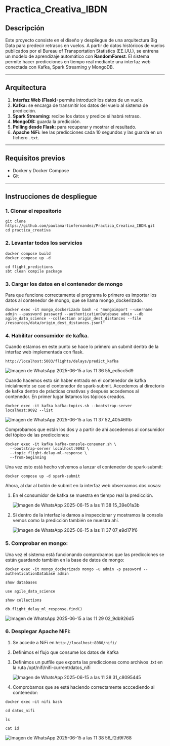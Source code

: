 # Practica_Creativa_IBDN

## Descripción

Este proyecto consiste en el diseño y despliegue de una arquitectura Big Data para predecir retrasos en vuelos. A partir de datos históricos de vuelos publicados por el Bureau of Transportation Statistics (EE.UU.), se entrena un modelo de aprendizaje automático con **RandomForest**. El sistema permite hacer predicciones en tiempo real mediante una interfaz web conectada con Kafka, Spark Streaming y MongoDB.

---

## Arquitectura

1. **Interfaz Web (Flask):** permite introducir los datos de un vuelo.
2. **Kafka:** se encarga de transmitir los datos del vuelo al sistema de predicción.
3. **Spark Streaming:** recibe los datos y predice si habrá retraso.
4. **MongoDB:** guarda la predicción.
5. **Polling desde Flask:** para recuperar y mostrar el resultado.
6. **Apache NiFi:** lee las predicciones cada 10 segundos y las guarda en un fichero `.txt`.

---

## Requisitos previos

- Docker y Docker Compose
- Git

---

## Instrucciones de despliegue

### 1. Clonar el repositorio

```
git clone https://github.com/paulamartinfernandez/Practica_Creativa_IBDN.git
cd practica_creativa
```

### 2. Levantar todos los servicios
```
docker compose build
docker compose up -d
```
```
cd flight_predictions
sbt clean compile package
```
### 3. Cargar los datos en el contenedor de mongo 
Para que funcione correctamente el programa lo primero es importar los datos al contenedor de mongo, que se llama mongo_dockerizado. 
```
docker exec -it mongo_dockerizado bash -c "mongoimport --username admin --password password --authenticationDatabase admin --db agile_data_science --collection origin_dest_distances --file /resources/data/origin_dest_distances.jsonl"
```
### 4. Habilitar consumidor de kafka. 
Cuando estamos en este punto se hace lo primero un submit dentro de la interfaz web implementada con flask.
```
http://localhost:5003/flights/delays/predict_kafka
```
![Imagen de WhatsApp 2025-06-15 a las 11 36 55_ed5cc5d9](https://github.com/user-attachments/assets/e27a0762-720c-410f-be75-627e1abc9692)

Cuando hacemos esto sin haber entrado en el contenedor de kafka inicialmente se cae el contenedor de spark-submit. Accedemos al directorio de kafka dentro de prácticas creativas y después accedemos al contenedor. En primer lugar listamos los tópicos creados.
```
docker exec -it kafka kafka-topics.sh --bootstrap-server localhost:9092 --list
```
![Imagen de WhatsApp 2025-06-15 a las 11 37 52_40546ffb](https://github.com/user-attachments/assets/a1e3dc2e-68bd-43d2-a542-9f2660128f61)

Comprobamos que están los dos y a partir de ahí accedemos al consumidor del tópico de las predicciones:
```
docker exec -it kafka kafka-console-consumer.sh \
  --bootstrap-server localhost:9092 \
  --topic flight-delay-ml-response \
  --from-beginning
```
Una vez esto está hecho volvemos a lanzar el contenedor de spark-submit:
```
docker compose up -d spark-submit
```
Ahora, al dar al botón de submit en la interfaz web observamos dos cosas:


1. En el consumidor de kafka se muestra en tiempo real la predicción.
   
   ![Imagen de WhatsApp 2025-06-15 a las 11 38 15_39e01a3b](https://github.com/user-attachments/assets/f12bc064-7a9b-4acb-8cc4-b0f956e7323e)

3. Si dentro de la interfaz le damos a inspeccionar y mostramos la consola vemos como la predicción también se muestra ahí.
   
   ![Imagen de WhatsApp 2025-06-15 a las 11 37 07_e9d171f6](https://github.com/user-attachments/assets/62824fcf-6ded-464a-a914-d93635d4617c)


### 5. Comprobar en mongo: 
Una vez el sistema está funcionando comprobamos que las predicciones se están guardando también en la base de datos de mongo:
```
docker exec -it mongo_dockerizado mongo -u admin -p password --authenticationDatabase admin
```
```
show databases
```
```
use agile_data_science
```
```
show collections
```
```
db.flight_delay_ml_response.find()
```
![Imagen de WhatsApp 2025-06-15 a las 11 29 02_9db926d5](https://github.com/user-attachments/assets/1e5a8952-897a-4dc5-9f0e-0dec10eeb8ea)

### 6. Desplegar Apache NiFi:

1. Se accede a NiFi en ```http://localhost:8080/nifi/```
2. Definimos el flujo que consume los datos de Kafka
3. Definimos un putfile que exporta las predicciones como archivos .txt en la ruta /opt/nifi/nifi-current/datos_nifi
   
   ![Imagen de WhatsApp 2025-06-15 a las 11 38 31_c8095445](https://github.com/user-attachments/assets/30cbc9ae-899f-4d67-8838-2456bfd36e5a)

5. Comprobamos que se está haciendo correctamente acccediendo al contenedor:
```
docker exec –it nifi bash
```
```
cd datos_nifi
```
```
ls
```
```
cat id
```


![Imagen de WhatsApp 2025-06-15 a las 11 38 56_f2d9f768](https://github.com/user-attachments/assets/57a92d54-dab1-487a-8ce9-144047b3ac0d)




